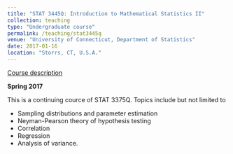 ```yaml
---
title: "STAT 3445Q: Introduction to Mathematical Statistics II"
collection: teaching
type: "Undergraduate course"
permalink: /teaching/stat3445q
venue: "University of Connecticut, Department of Statistics"
date: 2017-01-16
location: "Storrs, CT, U.S.A."
---
```


[Course description](https://catalog.uconn.edu/directory-of-courses/course/stat/#3000-level)

**Spring 2017**

This is a continuing cource of STAT 3375Q. Topics include but not limited to
* Sampling distributions and parameter estimation
* Neyman-Pearson theory of hypothesis testing
* Correlation
* Regression
* Analysis of variance.
